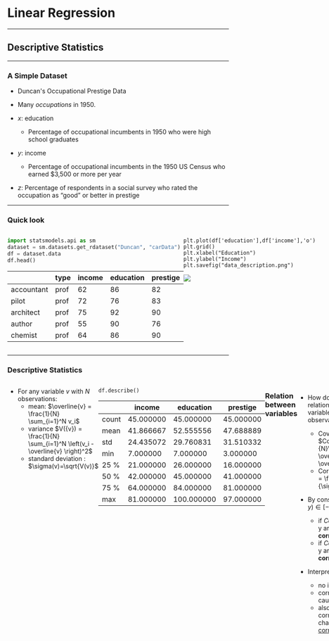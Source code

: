 # Linear Regression

<style>
.container{
    display: flex;
}
.col{
    flex: 1;
}
</style>

---

## Descriptive Statistics

----

### A Simple Dataset

- Duncan's Occupational Prestige Data

- Many *occupations* in 1950.
- $x$: education
  - Percentage of occupational incumbents in 1950 who were high school graduates
- $y$: income
  - Percentage of occupational incumbents in the 1950 US Census who earned $3,500 or more per year
- $z$: Percentage of respondents in a social survey who rated the occupation as “good” or better in prestige 

----

### Quick look

<div class="container">

<div class="col">

```python
import statsmodels.api as sm
dataset = sm.datasets.get_rdataset("Duncan", "carData")
df = dataset.data
df.head()
```

|            | type | income | education | prestige |
| ---------- | ---- | ------ | --------- | -------- |
| accountant | prof | 62     | 86        | 82       |
| pilot      | prof | 72     | 76        | 83       |
| architect  | prof | 75     | 92        | 90       |
| author     | prof | 55     | 90        | 76       |
| chemist    | prof | 64     | 86        | 90       |

</div>

<div class="col">

```
plt.plot(df['education'],df['income'],'o')
plt.grid()
plt.xlabel("Education")
plt.ylabel("Income")
plt.savefig("data_description.png")
```

![](graphs/data_description.png)

</div>

</div>

----

### Descriptive Statistics


<div class="container">

<div class="col">

- For any variable $v$ with $N$ observations:
  - mean: $\overline{v} = \frac{1}{N} \sum_{i=1}^N v_i$
  - variance $V({v}) = \frac{1}{N} \sum_{i=1}^N \left(v_i - \overline{v} \right)^2$
  - standard deviation : $\sigma(v)=\sqrt{V(v)}$

</div>

<div>

```
df.describe()
```

|       | income    | education  | prestige  |
| ----- | --------- | ---------- | --------- |
| count | 45.000000 | 45.000000  | 45.000000 |
| mean  | 41.866667 | 52.555556  | 47.688889 |
| std   | 24.435072 | 29.760831  | 31.510332 |
| min   | 7.000000  | 7.000000   | 3.000000  |
| 25 %  | 21.000000 | 26.000000  | 16.000000 |
| 50 %  | 42.000000 | 45.000000  | 41.000000 |
| 75 %  | 64.000000 | 84.000000  | 81.000000 |
| max   | 81.000000 | 100.000000 | 97.000000 |

</div>

----

###  Relation between variables

- How do we measure relations between two variables (with $N$ observations)
  - Covariance: $Cov(x,y) = \frac{1}{N}\sum_i (x_i-\overline{x})(y_i-\overline{y})$
  - Correlation: $Cor(x,y) = \frac{Cov(x,y)}{\sigma(x)\sigma(y)}$

- By construction, $Cor(x,y)\in[-1,1]$
  - if $Cor(x,y)>0$, x and y are __positively correlated__
  - if $Cor(x,y)<0$, x and y are __negatively correlated__

- Interpretation: 
  - <!-- .element class="fragment" --> no interpretation!
  - correlation is not causality
  - also: data can be correlated by pure chance (spurious [correlation](https://www.tylervigen.com/spurious-correlations))

----

### Examples

<div class="container">

<div class="col">


```python
df.cov()
```

|           | income     | education  | prestige   |
| --------- | ---------- | ---------- | ---------- |
| income    | 597.072727 | 526.871212 | 645.071212 |
| education | 526.871212 | 885.707071 | 798.904040 |
| prestige  | 645.071212 | 798.904040 | 992.901010 |

</div>

<div class="col">

<div class="fragment">

```python
df.corr()
```

|           | income   | education | prestige |
| --------- | -------- | --------- | -------- |
| income    | 1.000000 | 0.724512  | 0.837801 |
| education | 0.724512 | 1.000000  | 0.851916 |
| prestige  | 0.837801 | 0.851916  | 1.000000 |

</div>

</div>
</div>


---

## Fitting the data

----

### A Linear Model


<div class="container">

<div class="col">

- Consider the line: $$y = α + β x$$
- <!-- .element class="fragment" data-fragment-index="2" --> Several possibilities. 
- <!-- .element class="fragment" data-fragment-index="3" --> Which one do we choose to represent the model?
- <!-- .element class="fragment" data-fragment-index="4" -->Need some criterium.

</div>

<div class="col">

<div class="r-stack">

<img src="graphs/which_line_1.png" class="fragment visible-current" data-fragment-index=2>

<img src="graphs/which_line_2.png" class="fragment visible-current" data-fragment-index=3>

<img src="graphs/which_line_3.png" class="fragment visible-current" data-fragment-index=4>
</div>

</div>

</div>


----

### Least Square Criterium


<div class="container">

<div class="col">

- <!-- .element class="fragment" data-fragment-index="1" --> Compare the model to the data:
$$y_i = \alpha + \beta x_i + \underbrace{e_i}_{\text{prediction error}}$$
-<!-- .element class="fragment" data-fragment-index="2" --> Square Errors
$${e_i}^2 = (y_i-\alpha-\beta x_i)^2$$
- <!-- .element class="fragment" data-fragment-index="3" -->Loss Function: sum of squares
$$L(\alpha,\beta) = \sum_{i=1}^N (e_i)^2$$
</div>

<div class="col">
<div class="r-stack">
<img src="graphs/errors_0.png" class="fragment visible-current" data-fragment-index=1> 

<img src="graphs/errors_1.png" class="fragment visible-current" data-fragment-index=2> 

<img src="graphs/errors_2.png" class="fragment visible-current" data-fragment-index=3>


</div>


</div>

----

### Minimizing Least Squares


<div class="container">

<div class="col">

- <!-- .element class="fragment" data-fragment-index="1" -->Try to chose $\alpha, \beta$ so as to minimize the sum of the squares $L(α, β)$
- <!-- .element class="fragment" data-fragment-index="2" -->It is a convex minimization problem: unique solution
- <!-- .element class="fragment" data-fragment-index="3" -->This direct iterative procedure is used in machine learning

</div>

<div class="col">

<div class="r-stack">

<img src="graphs/errors_2.png" class="fragment visible-current" data-fragment-index="2" width=100%>
<img src="graphs/errors_3.png" class="fragment visible-current" data-fragment-index="3" width=100%>
<img src="graphs/errors_4.png" class="fragment visible-current" data-fragment-index="4" width=100%>

</div>


</div>


----

### Ordinary Least Squares (1)

- The mathematical problem $\min_{\alpha,\beta} L(\alpha,\beta)$ has one unique solution
  - proof not important here

- Solution is given by the explicit formula:
$$\hat{\alpha} = \overline{y} - \hat{\beta} \overline{x}$$
$$\hat{\beta} = \frac{Cov({x,y})}{Var(y)} = Cor(x,y) \frac{\sigma(y)}{\sigma({x})}$$

- $\hat{\alpha}$ and $\hat{\beta}$ are *estimators*.
  - Hence the hats.
  - More on that later.

----

### Concrete Example

- In our example:
$$\underbrace{y}\_{\text{income}} = 10 + 0.59 \underbrace{x}\_{education}$$

- We can say that income and education are positively *correlated*
- We can say that  a unit increase in education is associated with a 0.59 increase in income
- We can say that  a unit increase in education *explains* a 0.59 increase in income
- But:
  - here *explains* does __not__ mean *cause*

---

## Explained Variance

----

### Predictions

- It is possible to make *predictions* with the model:
  - How much would an occupation which hires 60% high schoolers fare salary-wise?

<img src="graphs/prediction.png">

- Prediction: salary measure is $45.4$
- OK, but that seems noisy, how much do I really predict ? Can I get a sense of the precision of my prediction ?

----

### Look at the residuals

<div class="container">


<div class="col">

- Plot the residuals: 
<img src="graphs/residuals.png">

</div>

<div class="col">

- Any abnormal observation?
- Theory requires residuals to be:
  - zero-mean
  - non-correlated
  - normally distributed
- That looks like a normal distribution
    - standard deviation is $\sigma(e_i) = 16.84$
- A more honnest prediction would be $45.6 ± 16.84$

</div>


</div>


----

### What could go wrong

![](experimental/../graphs/residuals_circus.png)

- a well specified model, residuals must look like *white noise* (i.i.d.: independent and identically distributed)
- when residuals are clearly abnormal, the model must be changed

----

### Explained Variance

<div class="container">

<div class="col">

- What is the share of the total variance explained by the variance of my prediction?
    $$R^2 = \frac{\overbrace{Var(\alpha + \beta x_i)}^{ \text{MSS} } } {\underbrace{Var(y_i)}\_{ \text{TSS} } } = \frac{MSS}{TSS} = (Cor(x,y))^2$$
    $$R^2 = 1-\frac{\overbrace{Var(y_i - \alpha + \beta x_i)}^{\text{RSS}} } { \underbrace{Var(y_i)}\_{ {\text{TSS}  }}} = 1 - \frac{RSS}{TSS} $$
    - MSS: model sum of squares, explained variance
    - RSS: residual sum of square, unexplained variance
    - TSS: total sum of squares, total variance
  
</div>
<div class="col">

- <!-- .element: class="fragment" --> Coefficient of determination is a measure of the explanatory power of a regression
  - but not of the *significance* of a coefficient
  - we'll get back to it when we see multivariate regressions

- <!-- .element: class="fragment" --> In one-dimensional case, it is possible to have small R2, yet a very precise regression coefficient.

</div>

----

### Graphical Representation 

<img src="r-squared.png" width=60%>

---


<!-- 
## Statistical Model

- Can we estimate the variance of the data ?
- Can we estimate a *statistical model*:

$$y_i = α + β x_i + \epsilon_i$$
$$\epsilon_i  \sim \mathcal{N}\left({0,σ^{2}}\right)$$

- We want estimates for: $\hat{α}, \hat{β}, \hat{σ}$
- Turns out the OLS estimator is BLUE:
$$\hat{α} = \overline{y} - \hat{β} \overline{x}$$
$$\hat{β} = r_{x,y} \frac{s(y)}{s{x}}$$
$$\hat{\sigma} = r_{x,y} \frac{s(y)}{s{x}}$$ -->


## Statistical inference

----

### Statistical model



<div class="container">

<div class="col">


- <!-- .element class="fragment" data-fragment-index="1" --> Imagine the true model is:
$$y = α + β x + \epsilon$$
$$\epsilon\_i  \sim \mathcal{N}\left({0,\sigma^{2}}\right)$$
    - errors are independent ...
    - and normallly distributed ...
    - with constant variance (homoscedastic)
- <!-- .element class="fragment" data-fragment-index="2" -->Using this data-generation process, I have drawns randomly $N$ data points (a.k.a. gathered the data) 
  - maybe an acual *sample* (for instance $N$ patients)
  - an abstract sample otherwise
- <!-- .element class="fragment" data-fragment-index="3" -->Then computed my estimate $\hat{α}$, $\hat{β}$

- <!-- .element class="fragment" data-fragment-index="4" --> How confident am I in these estimates ?
  - I could have gotten a completely different one...
  - clearly, the bigger $N$, the more confident I am...


</div>

<div class="col">

<div class="r-stack">

<img src="graphs/regression_uncertainty_1.png" class="fragment current-visible" data-fragment-index=1 width=100%>
<img src="graphs/regression_uncertainty_2.png" class="fragment current-visible" data-fragment-index=2 width=100%>
<img src="graphs/regression_uncertainty_3.png" class="fragment" data-fragment-index=3 width=100%>
</div>

</div>

----

### Statistical inference (2)


<div class="container">

<div class="col">

- <!-- .element class="fragment" data-fragment-index="1" --> Assume we have computed $\hat{\alpha}$, $\hat{\beta}$ from the data. Let's make a thought experiment instead.
- <!-- .element class="fragment" data-fragment-index="2" --> Imagine the actual data generating process was given by $\hat{α} + \hat{\beta} x + \epsilon$ where $\epsilon \sim \mathcal{N}(0,Var({e_i}))$
- <!-- .element class="fragment" data-fragment-index="3" --> If I draw randomly $N$ points using this D.G.P. I get new estimates.
- <!-- .element class="fragment" data-fragment-index="12" -->And if I make randomly many draws, I get a <strong>distribution</strong> for my estimate.
    - I get an estimated $\hat{\sigma}(\beta)$
    - were my initial estimates very likely ?
    - or could they have taken any value with another draw from the data ?
    - in the example, we see that estimates around of 0.7 or 0.9, would be compatible with the data
- <!-- .element class="fragment" data-fragment-index="13" -->How do we formalize these ideas?
  - Statistical tests.

</div>

<div class="col">

<div class="r-stack">
    <img src="graphs/random_estimates_1.png" class="fragment current-visible" data-fragment-index=2>
    <img src="graphs/random_estimates_2.png" class="fragment current-visible" data-fragment-index=3>
    <img src="graphs/random_estimates_3.png" class="fragment current-visible" data-fragment-index=4>
    <img src="graphs/random_estimates_4.png" class="fragment current-visible" data-fragment-index=5>
    <img src="graphs/random_estimates_5.png" class="fragment current-visible" data-fragment-index=6>
    <img src="graphs/random_estimates_6.png" class="fragment current-visible" data-fragment-index=7>
    <img src="graphs/random_estimates_7.png" class="fragment current-visible" data-fragment-index=8>
    <img src="graphs/random_estimates_8.png" class="fragment current-visible" data-fragment-index=9>
    <img src="graphs/random_estimates_9.png" class="fragment current-visible" data-fragment-index=10>
    <img src="graphs/random_estimates_10.png" class="fragment current-visible" data-fragment-index=11>
    <img src="graphs/random_estimates_100.png" class="fragment" data-fragment-index=12>
<div>

</div>


<div>

----

### Main takeaway

- <!-- .element class="fragment" --> Given the true model, <strong>all estimators are random variables</strong> of the data generating process

- <!-- .element class="fragment" -->Given the values $\alpha$, $\beta$, $\sigma$ of the true model, we can model the distribution of the estimates.
- <!-- .element class="fragment" -->Some closed forms:
    - $\hat{\sigma}^2 = Var(y_i - \alpha -\beta x_i)$ estimated variance of the residuals
    - $mean(\hat{\beta}) = (\hat{\beta}) $ (__unbiased__)
    - $\sigma(\hat{\beta}) =  \frac{\sigma^2}{Var(x_i)}$

- <!-- .element class="fragment" -->These statististics or any functon of them can be computed exactly, *given the data().
- <!-- .element class="fragment" -->Their distribution depends, on the data-generating process
- <!-- .element class="fragment" -->Can we produce statistics whose distribution is known given mild assumptions on the data-generating process?
  - if so, we can assess how likely are our observations

---- 

### Fisher-Statistic

<div class="container">

<div class="col">

- Test
  - Hypothesis H0: $α=β=0$ (model explains nothing)
  - Hypothesis H1: (model explains something)
  - Fisher Statistics: $F=\frac{Explained Variance}{Unexplained Variance}$
- <!-- .element class="fragment"  data-fragment-index="2" --> Distribution of $F$ is known theoretically. 
  - It depends on the number of degrees of Freedom. (Here $N-2=18$)
- <!-- .element class="fragment" --> In our case, $Fstat=40.48$. What was the probability it was that big if $H0$ is true ? 
    - <!-- .element class="fragment" --> extremely small: $Prob(F>Fstat|H0)=5.41e-6$
    - <!-- .element class="fragment" --> we can reject $H0$ with $p-value=5e-6$
- <!-- .element class="fragment" --> In social science, typical required p-value is 5%.

</div>

<div class="col">

<img src=fisher.png class="fragment" data-fragment-index=2>

</div>

</div>

----

### Student test


- So our estimate is $y = \underbrace{0.121}\_{\tilde{\alpha}} + \underbrace{0.794}\_{\tilde{\beta}} x$.
    - we know $\tilde{\beta}$ is a bit random (it's an estimator)
    - are we even sure $\tilde{\beta}$ could not have been zero?

- Student Test:
  - H0: $\beta=0$
  - H1: $\beta \neq 0$
  - Statistics: $t=\frac{\hat{\beta}}{\sigma(\hat{\beta})}$
    - intuitively: compare mean of estimator to its standard deviation
    - also a function of degrees of freedom

- Significance levels (read in a table or use software):
  - for 18 degrees of freedom, $P(|t|>t^{\star})=0.05$  with $t^{\star}=1.734$
  - if $t>t^{\star}$ we are $95%$ confident the coefficient is *significant*

----

### Student tables

<img src=student_table.png width=60%>


----

### Confidence intervals

- The student test can also be used to construct confidence intervals.

- Given estimate, $\hat{\beta}$ with standard deviation $\sigma(\hat{\beta})$

- Given a probability threshold $\alpha$ (for instance $\alpha=0.05$) we can compute $t^{\star}$ such that $P(|t|>t*)=\alpha$

- We construct the __confidence interval__:

$$I^{\alpha} = [\hat{\beta}-t\sigma(\hat{\beta}), \hat{\beta}+t\sigma(\hat{\beta})]$$

- Interpretation: given the estimated value, one is 95 \% sure ($1-\alpha$) the estimated parameter falls in this interval

---

## Now let's practice

<iframe width="560" height="315" src="https://www.youtube.com/embed/Y6ljFaKRTrI" frameborder="0" allow="accelerometer; autoplay; clipboard-write; encrypted-media; gyroscope; picture-in-picture" allowfullscreen></iframe>